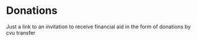 # Donations
Just a link to an invitation to receive financial aid in the form of donations by cvu transfer
